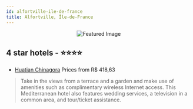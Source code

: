 ```yaml
---
id: alfortville-ile-de-france
title: Alfortville, Île-de-France
---
```


<center><img src="https://i.travelapi.com/hotels/7000000/6110000/6108800/6108720/b3b563e4_z.jpg" alt="Featured Image" /></center>


##  4 star hotels - ⭐️⭐️⭐️⭐️

-    [Huatian Chinagora](https://us.hurb.com/hotels/alfortville/huatian-chinagora-JNP-JP977830?cmp=18055) Prices from R$ 418,63
   > Take in the views from a terrace and a garden and make use of amenities such as complimentary wireless Internet access. This Mediterranean hotel also features wedding services, a television in a common area, and tour/ticket assistance.
